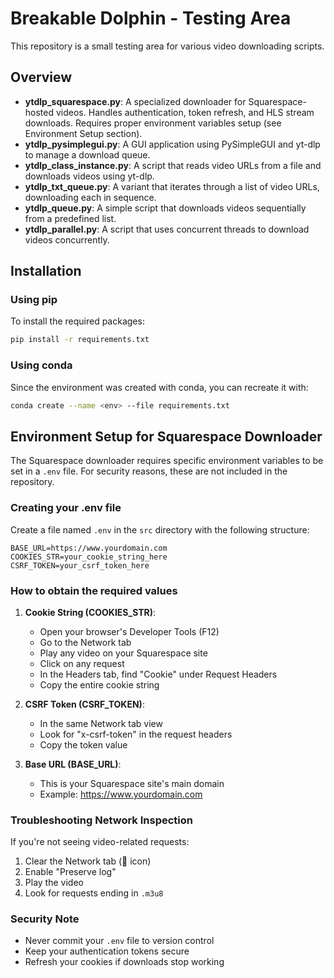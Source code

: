 # Breakable Dolphin - Testing Area

This repository is a small testing area for various video downloading scripts.

## Overview

- **ytdlp_squarespace.py**: A specialized downloader for Squarespace-hosted videos. Handles authentication, token refresh, and HLS stream downloads. Requires proper environment variables setup (see Environment Setup section).
- **ytdlp_pysimplegui.py**: A GUI application using PySimpleGUI and yt-dlp to manage a download queue.
- **ytdlp_class_instance.py**: A script that reads video URLs from a file and downloads videos using yt-dlp.
- **ytdlp_txt_queue.py**: A variant that iterates through a list of video URLs, downloading each in sequence.
- **ytdlp_queue.py**: A simple script that downloads videos sequentially from a predefined list.
- **ytdlp_parallel.py**: A script that uses concurrent threads to download videos concurrently.

## Installation

### Using pip

To install the required packages:
```bash
pip install -r requirements.txt
```

### Using conda

Since the environment was created with conda, you can recreate it with:
```bash
conda create --name <env> --file requirements.txt
```

## Environment Setup for Squarespace Downloader

The Squarespace downloader requires specific environment variables to be set in a `.env` file. For security reasons, these are not included in the repository.

### Creating your .env file

Create a file named `.env` in the `src` directory with the following structure:
```
BASE_URL=https://www.yourdomain.com
COOKIES_STR=your_cookie_string_here
CSRF_TOKEN=your_csrf_token_here
```

### How to obtain the required values

1. **Cookie String (COOKIES_STR)**:
   - Open your browser's Developer Tools (F12)
   - Go to the Network tab
   - Play any video on your Squarespace site
   - Click on any request
   - In the Headers tab, find "Cookie" under Request Headers
   - Copy the entire cookie string

2. **CSRF Token (CSRF_TOKEN)**:
   - In the same Network tab view
   - Look for "x-csrf-token" in the request headers
   - Copy the token value

3. **Base URL (BASE_URL)**:
   - This is your Squarespace site's main domain
   - Example: https://www.yourdomain.com

### Troubleshooting Network Inspection

If you're not seeing video-related requests:
1. Clear the Network tab (🚫 icon)
2. Enable "Preserve log"
3. Play the video
4. Look for requests ending in `.m3u8`

### Security Note

- Never commit your `.env` file to version control
- Keep your authentication tokens secure
- Refresh your cookies if downloads stop working